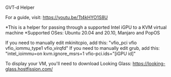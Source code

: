 GVT-d Helper

For a guide, visit: https://youtu.be/Tt4kHYO1S8U

*This is a helper for passing through a supported Intel iGPU to a KVM virtual machine
*Supported OSes: Ubuntu 20.04 and 20.10, Manjaro and PopOS

If you need to manually edit mkinitcpio, add this: "vfio_pci vfio vfio_iommu_type1 vfio_virqfd"
If you need to manually edit grub, add this: "intel_ioimmu=on kvm.ignore_msrs=1 vfio-pci.ids="[iGPU id]"

To display your VM, you'll need to download Looking Glass: https://looking-glass.hostfission.com/
